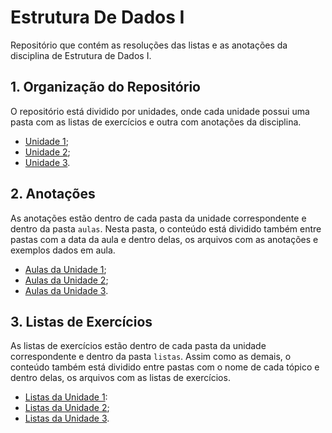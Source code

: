 # Estrutura De Dados I

Repositório que contém as resoluções das listas e as anotações da disciplina de Estrutura de Dados I.

## 1. Organização do Repositório

O repositório está dividido por unidades, onde cada unidade possui uma pasta com as listas de exercícios e outra com anotações da disciplina.

- [Unidade 1](https://github.com/letsticia/EstruturaDeDadosI/tree/main/Unidade_I);
- [Unidade 2](https://github.com/letsticia/EstruturaDeDadosI/tree/main/Unidade_II);
- [Unidade 3](https://github.com/letsticia/EstruturaDeDadosI/tree/main/Unidade_III).

## 2. Anotações

As anotações estão dentro de cada pasta da unidade correspondente e dentro da pasta `aulas`. Nesta pasta, o conteúdo está dividido também entre pastas com a data da aula e dentro delas, os arquivos com as anotações e exemplos dados em aula.

- [Aulas da Unidade 1](https://github.com/letsticia/EstruturaDeDadosI/tree/main/Unidade_I/aulas);
- [Aulas da Unidade 2](https://github.com/letsticia/EstruturaDeDadosI/tree/main/Unidade_I/aulas2);
- [Aulas da Unidade 3](https://github.com/letsticia/EstruturaDeDadosI/tree/main/Unidade_I/aulas).

## 3. Listas de Exercícios

As listas de exercícios estão dentro de cada pasta da unidade correspondente e dentro da pasta `listas`. Assim como as demais, o conteúdo também está dividido entre pastas com o nome de cada tópico e dentro delas, os arquivos com as listas de exercícios.

- [Listas da Unidade 1](https://github.com/letsticia/EstruturaDeDadosI/tree/main/Unidade_I/listas): 
- [Listas da Unidade 2](https://github.com/letsticia/EstruturaDeDadosI/tree/main/Unidade_II/listas);
- [Listas da Unidade 3](https://github.com/letsticia/EstruturaDeDadosI/tree/main/Unidade_III/listas).